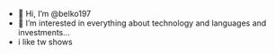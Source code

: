 - 👋 Hi, I’m @belko197
- 👀 I’m interested in everything about technology and languages and investments...
- i like tw shows

  

<!---
belko197/belko197 is a ✨ special ✨ repository because its `README.md` (this file) appears on your GitHub profile.
You can click the Preview link to take a look at your changes.
--->
